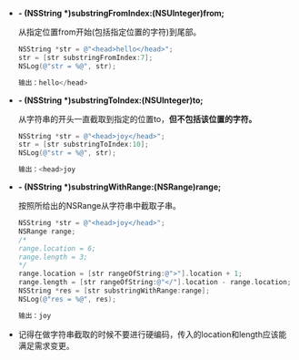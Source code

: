 - __- (NSString *)substringFromIndex:(NSUInteger)from;__
  
  从指定位置from开始(包括指定位置的字符)到尾部。
  
  ``` objective-c
  NSString *str = @"<head>hello</head>";
  str = [str substringFromIndex:7];
  NSLog(@"str = %@", str);
  
  输出：hello</head>
  ```
  
- __- (NSString *)substringToIndex:(NSUInteger)to;__
  
  从字符串的开头一直截取到指定的位置to，__但不包括该位置的字符。__
  
  ``` objective-c
  NSString *str = @"<head>joy</head>";
  str = [str substringToIndex:10];
  NSLog(@"str = %@", str);
  
  输出：<head>joy
  ```
  
- __- (NSString *)substringWithRange:(NSRange)range;__
  
  按照所给出的NSRange从字符串中截取子串。
  
  ``` objective-c
  NSString *str = @"<head>joy</head>";
  NSRange range;
  /*
  range.location = 6;
  range.length = 3;
  */
  range.location = [str rangeOfString:@">"].location + 1;
  range.length = [str rangeOfString:@"</"].location - range.location;
  NSString *res = [str substringWithRange:range];
  NSLog(@"res = %@", res);
  
  输出：joy
  ```
  
- 记得在做字符串截取的时候不要进行硬编码，传入的location和length应该能满足需求变更。